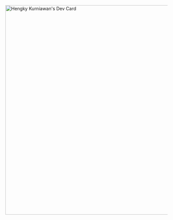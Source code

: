 <a href="https://app.daily.dev/hengkykurniawan"><img src="https://api.daily.dev/devcards/v2/krjYnKq7Y7t59TFuB15Nj.png?r=801&type=wide" width="652" alt="Hengky Kurniawan's Dev Card"/></a>
